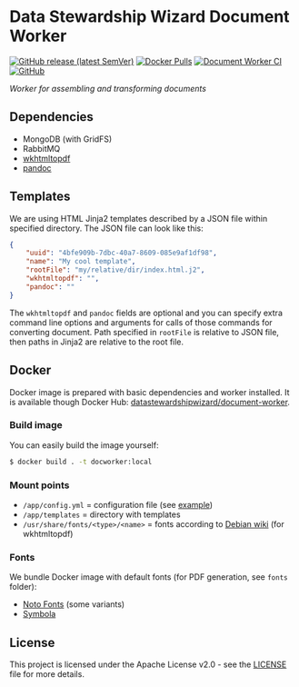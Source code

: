 # Data Stewardship Wizard Document Worker

[![GitHub release (latest SemVer)](https://img.shields.io/github/v/release/ds-wizard/document-worker)](https://github.com/ds-wizard/document-worker/releases)
[![Docker Pulls](https://img.shields.io/docker/pulls/datastewardshipwizard/document-worker)](https://hub.docker.com/r/datastewardshipwizard/document-worker)
[![Document Worker CI](https://github.com/ds-wizard/document-worker/workflows/Document%20Worker%20CI/badge.svg?branch=master)](https://github.com/ds-wizard/document-worker/actions)
[![GitHub](https://img.shields.io/github/license/ds-wizard/document-worker)](LICENSE)

*Worker for assembling and transforming documents*

## Dependencies

-  MongoDB (with GridFS)
-  RabbitMQ
-  [wkhtmltopdf](https://github.com/wkhtmltopdf/wkhtmltopdf)
-  [pandoc](https://github.com/jgm/pandoc)

## Templates

We are using HTML Jinja2 templates described by a JSON file within specified directory. The JSON file can look like this:

```json
{
    "uuid": "4bfe909b-7dbc-40a7-8609-085e9af1df98",
    "name": "My cool template",
    "rootFile": "my/relative/dir/index.html.j2",
    "wkhtmltopdf": "",
    "pandoc": ""
}
```

The `wkhtmltopdf` and `pandoc` fields are optional and you can specify extra command line options and arguments for calls of those commands for converting document. Path specified in `rootFile` is relative to JSON file, then paths in Jinja2 are relative to the root file.


## Docker

Docker image is prepared with basic dependencies and worker installed. It is available though Docker Hub: [datastewardshipwizard/document-worker](https://hub.docker.com/r/datastewardshipwizard/document-worker).

### Build image

You can easily build the image yourself:

```bash
$ docker build . -t docworker:local
```

### Mount points

-  `/app/config.yml` = configuration file (see [example](config.yml))
-  `/app/templates` = directory with templates
-  `/usr/share/fonts/<type>/<name>` = fonts according to [Debian wiki](https://wiki.debian.org/Fonts/PackagingPolicy) (for wkhtmltopdf)

### Fonts

We bundle Docker image with default fonts (for PDF generation, see `fonts` folder):

- [Noto Fonts](https://github.com/googlefonts/noto-fonts) (some variants)
- [Symbola](https://fontlibrary.org/en/font/symbola)

## License

This project is licensed under the Apache License v2.0 - see the
[LICENSE](LICENSE) file for more details.
